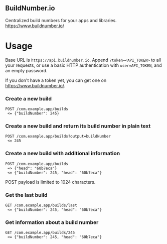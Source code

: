 BuildNumber.io
--------------

Centralized build numbers for your apps and libraries. <https://www.buildnumber.io/>

Usage
=====

Base URL is `https://api.buildnumber.io`. Append `?token=<API_TOKEN>` to all your requests, or use a basic HTTP authentication with `user=API_TOKEN`, and an empty password.

If you don't have a token yet, you can get one on <https://www.buildnumber.io/>.

### Create a new build

```
POST /com.example.app/builds
 <= {"buildNumber": 245}
```


### Create a new build and return its build number in plain text

```
POST /com.example.app/builds?output=buildNumber
 <= 245
```


### Create a new build with additional information

```
POST /com.example.app/builds
 => {"head": "60b7eca"}
 <= {"buildNumber": 245, "head": "60b7eca"}
```

POST payload is limited to 1024 characters.

### Get the last build

```
GET /com.example.app/builds/last
 <= {"buildNumber": 245, "head": "60b7eca"}
```

### Get information about a build number

```
GET /com.example.app/builds/245
 <= {"buildNumber": 245, "head": "60b7eca"}
```
